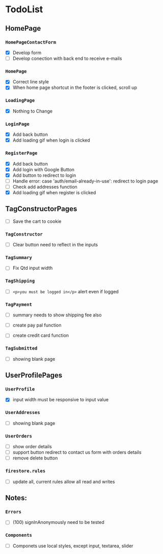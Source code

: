 # TodoList

## HomePage

### `HomePageContactForm`

- [x] Develop form
- [ ] Develop conection with back end to receive e-mails

### `HomePage`

- [x] Correct line style
- [x] When home page shortcut in the footer is clicked, scroll up

### `LoadingPage`

- [x] Nothing to Change

### `LoginPage`

- [x] Add back button
- [x] Add loading gif when login is clicked

### `RegisterPage`

- [x] Add back button
- [x] Add login with Google Button
- [x] Add button to redirect to login
- [ ] Handle error: case 'auth/email-already-in-use': redirect to login page
- [ ] Check add addresses function
- [x] Add loading gif when register is clicked

## TagConstructorPages

- [ ] Save the cart to cookie

### `TagConstructor`

- [ ] Clear button need to reflect in the inputs

### `TagSummary`

- [ ] Fix Qtd input width

### `TagShipping`

- [ ] `<p>you must be logged in</p>` alert even if logged

### `TagPayment`

- [ ] summary needs to show shipping fee also

- [ ] create pay pal function
- [ ] create credit card function

### `TagSubmitted`

- [ ] showing blank page

## UserProfilePages

### `UserProfile`

- [x] input width must be responsive to input value

### `UserAddresses`

- [ ] showing blank page

### `UserOrders`

- [ ] show order details
- [ ] support button redirect to contact us form with orders details
- [ ] remove delete button

### `firestore.rules`

- [ ] update all, current rules allow all read and writes

## Notes:

### `Errors`

- [ ] (100) signInAnonymously need to be tested

### `Components`

- [ ] Componets use local styles, except input, textarea, slider
